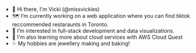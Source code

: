 - 👋 Hi there, I'm Vicki (@missvickies)
- 🗺 I’m currently working on a web application where you can find tiktok reccommended restaraunts in Toronto.
- 👀 I’m interested in full-stack development and data visualizations. 
- 🌱 I'm also learning more about cloud services with AWS Cloud Quest
- ✨ My hobbies are jewellery making and baking!
